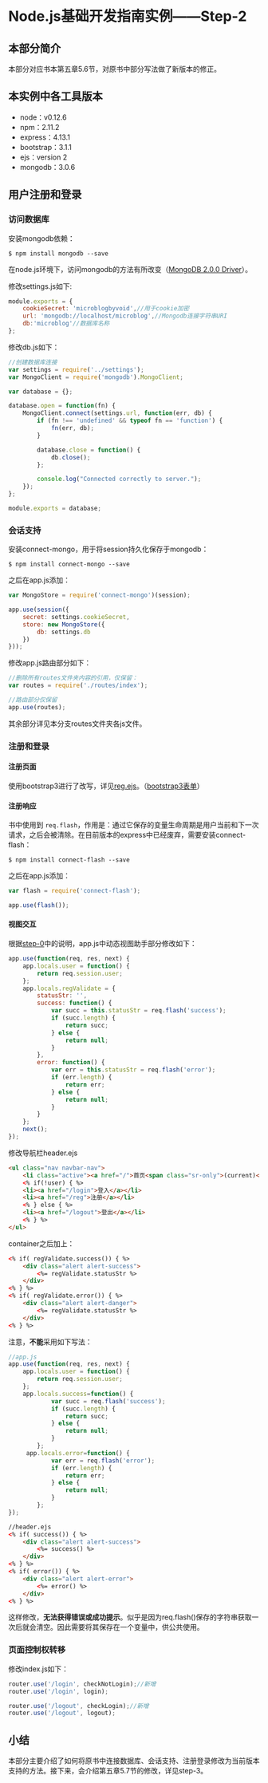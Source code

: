 # Node.js基础开发指南实例——Step-2

## 本部分简介

本部分对应书本第五章5.6节，对原书中部分写法做了新版本的修正。

## 本实例中各工具版本

* node：v0.12.6
* npm：2.11.2
* express：4.13.1
* bootstrap：3.1.1
* ejs：version 2
* mongodb：3.0.6

## 用户注册和登录

### 访问数据库

安装mongodb依赖：

```
$ npm install mongodb --save
```

在node.js环境下，访问mongodb的方法有所改变（[MongoDB 2.0.0 Driver](http://mongodb.github.io/node-mongodb-native/2.0/overview/installing/)）。

修改settings.js如下:

```javascript
module.exports = {
    cookieSecret: 'microblogbyvoid',//用于cookie加密
    url: 'mongodb://localhost/microblog',//Mongodb连接字符串URI
    db:'microblog'//数据库名称
};
```

修改db.js如下：

```javascript
//创建数据库连接
var settings = require('../settings');
var MongoClient = require('mongodb').MongoClient;

var database = {};

database.open = function(fn) {
    MongoClient.connect(settings.url, function(err, db) {
        if (fn !== 'undefined' && typeof fn == 'function') {
            fn(err, db);
        }

        database.close = function() {
            db.close();
        };

        console.log("Connected correctly to server.");
    });
};

module.exports = database;
```

### 会话支持

安装connect-mongo，用于将session持久化保存于mongodb：

```
$ npm install connect-mongo --save
```

之后在app.js添加：

```javascript
var MongoStore = require('connect-mongo')(session);

app.use(session({
    secret: settings.cookieSecret,
    store: new MongoStore({
        db: settings.db
    })
}));
```

修改app.js路由部分如下：

```javascript
//删除所有routes文件夹内容的引用，仅保留：
var routes = require('./routes/index');

//路由部分仅保留
app.use(routes);
```

其余部分详见本分支routes文件夹各js文件。

### 注册和登录

#### 注册页面
使用bootstrap3进行了改写，详见[reg.ejs](https://github.com/lizijie1993/microblog/tree/step-2/views/reg.ejs)。（[bootstrap3表单](http://v3.bootcss.com/css/#forms)）

#### 注册响应
书中使用到 `req.flash`，作用是：通过它保存的变量生命周期是用户当前和下一次请求，之后会被清除。在目前版本的express中已经废弃，需要安装connect-flash：

```
$ npm install connect-flash --save
```

之后在app.js添加：

```javascript
var flash = require('connect-flash');

app.use(flash());
```

#### 视图交互
根据[step-0](https://github.com/lizijie1993/microblog/tree/step-0#视图助手)中的说明，app.js中动态视图助手部分修改如下：

```javascript
app.use(function(req, res, next) {
    app.locals.user = function() {
        return req.session.user;
    };
    app.locals.regValidate = {
        statusStr: '',
        success: function() {
            var succ = this.statusStr = req.flash('success');
            if (succ.length) {
                return succ;
            } else {
                return null;
            }
        },
        error: function() {
            var err = this.statusStr = req.flash('error');
            if (err.length) {
                return err;
            } else {
                return null;
            }
        }
    };
    next();
});
```

修改导航栏header.ejs

```html
<ul class="nav navbar-nav">
    <li class="active"><a href="/">首页<span class="sr-only">(current)</span></a></li>
    <% if(!user) { %>
    <li><a href="/login">登入</a></li>
    <li><a href="/reg">注册</a></li>
    <% } else { %>
    <li><a href="/logout">登出</a></li>
    <% } %>
</ul>
```

container之后加上：

```html
<% if( regValidate.success()) { %>
    <div class="alert alert-success">
        <%= regValidate.statusStr %>
    </div>
<% } %>
<% if( regValidate.error()) { %>
    <div class="alert alert-danger">
        <%= regValidate.statusStr %>
    </div>
<% } %>
```

注意，**不能**采用如下写法：

```javascript
//app.js
app.use(function(req, res, next) {
    app.locals.user = function() {
        return req.session.user;
    };
    app.locals.success=function() {
            var succ = req.flash('success');
            if (succ.length) {
                return succ;
            } else {
                return null;
            }
        };
     app.locals.error=function() {
            var err = req.flash('error');
            if (err.length) {
                return err;
            } else {
                return null;
            }
        };
});
```

```html
//header.ejs
<% if( success()) { %>
    <div class="alert alert-success">
        <%= success() %>
    </div>
<% } %>
<% if( error()) { %>
    <div class="alert alert-error">
        <%= error() %>
    </div>
<% } %>
```

这样修改，**无法获得错误或成功提示**。似乎是因为req.flash()保存的字符串获取一次后就会清空。因此需要将其保存在一个变量中，供公共使用。

### 页面控制权转移
修改index.js如下：

```javascript
router.use('/login', checkNotLogin);//新增
router.use('/login', login);

router.use('/logout', checkLogin);//新增
router.use('/logout', logout);
```

## 小结
本部分主要介绍了如何将原书中连接数据库、会话支持、注册登录修改为当前版本支持的方法。接下来，会介绍第五章5.7节的修改，详见step-3。